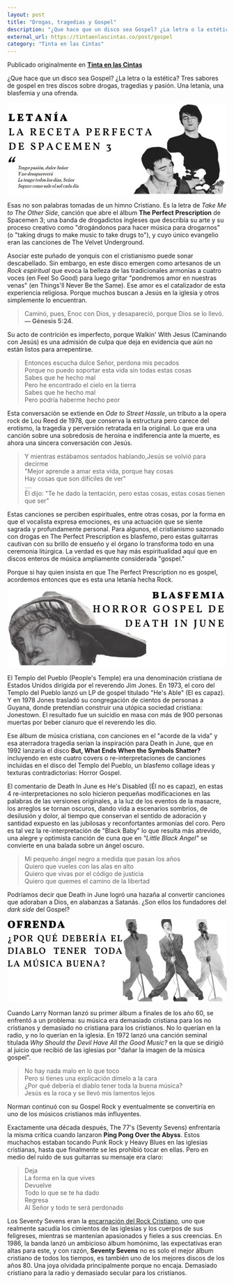 ```yaml
---
layout: post
title: "Drogas, tragedias y Gospel"
description: "¿Que hace que un disco sea Gospel? ¿La letra o la estética? Tres sabores de gospel en tres discos sobre drogas, tragedias y pasión."
external_url: https://tintaenlascintas.co/post/gospel
category: "Tinta en las Cintas"
---
```

Publicado originalmente en [**Tinta en las Cintas**](https://tintaenlascintas.com/gospel)

¿Que hace que un disco sea Gospel? ¿La letra o la estética? Tres sabores de gospel en tres discos sobre drogas, tragedias y pasión. Una letanía, una blasfemia y una ofrenda.

![La receta perfecta de Spacemen 3](/images/posts/no-gospel1.jpg)

Esas no son palabras tomadas de un himno Cristiano. Es la letra de _Take Me to The Other Side_, canción que abre el álbum **The Perfect Prescription** de Spacemen 3; una banda de drogadictos ingleses que describía su arte y su proceso creativo como "drogándonos para hacer música para drogarnos" (o "taking drugs to make music to take drugs to"), y cuyo único evangelio eran las canciones de The Velvet Underground.

Asociar este puñado de yonquis con el cristianismo puede sonar descabellado. Sin embargo, en este disco emergen como artesanos de un _Rock espiritual_ que evoca la belleza de las tradicionales armonías a cuatro voces (en Feel So Good) para luego gritar "pondremos amor en nuestras venas" (en Things'll Never Be the Same). Ese amor es el catalizador de esta experiencia religiosa. Porque muchos buscan a Jesús en la iglesia y otros simplemente lo encuentran. 

> Caminó, pues, Enoc con Dios, y desapareció, porque Dios se lo llevó.   
> **— Génesis 5:24**.

Su acto de contrición es imperfecto, porque Walkin' With Jesus (Caminando con Jesús) es una admisión de culpa que deja en evidencia que aún no están listos para arrepentirse.

> Entonces escucha dulce Señor, perdona mis pecados   
> Porque no puedo soportar esta vida sin todas estas cosas   
> Sabes que he hecho mal   
> Pero he encontrado el cielo en la tierra   
> Sabes que he hecho mal   
> Pero podría haberme hecho peor

Esta conversación se extiende en _Ode to Street Hassle_, un tributo a la opera rock de Lou Reed de 1978, que conserva la estructura pero carece del erotismo, la tragedia y perversión retratada en la original. Lo que era una canción sobre una sobredosis de heroína e indiferencia ante la muerte, es ahora una sincera conversación con Jesús. 

> Y mientras estábamos sentados hablando,Jesús se volvió para decirme   
> "Mejor aprende a amar esta vida, porque hay cosas   
> Hay cosas que son difíciles de ver"   
> ....   
> Él dijo: "Te he dado la tentación, pero estas cosas, estas cosas tienen que ser"

Estas canciones se perciben espirituales, entre otras cosas, por la forma en que el vocalista expresa emociones, es una actuación que se siente sagrada y profundamente personal. Para algunos, el cristianismo sazonado con drogas en The Perfect Prescription es blasfemo, pero estas guitarras cautivan con su brillo de ensueño y el órgano lo transforma todo en una ceremonia litúrgica. La verdad es que hay más espiritualidad aquí que en discos enteros de música ampliamente considerada "gospel." 

Porque si hay quien insista en que The Perfect Prescription no es gospel, acordemos entonces que es esta una letanía hecha Rock.

![La blasfemia de Death in June](/images/posts/no-gospel2.jpg)

El Templo del Pueblo (People's Temple) era una denominación cristiana de Estados Unidos dirigida por el reverendo Jim Jones. En 1973, el coro del Templo del Pueblo lanzó un LP de gospel titulado "He's Able" (El es capaz). Y en 1978 Jones trasladó su congregación de cientos de personas a Guyana, donde pretendían construir una utópica sociedad cristiana: Jonestown. El resultado fue un suicidio en masa con más de 900 personas muertas por beber cianuro que el reverendo les dio.

Ese álbum de música cristiana, con canciones en el "acorde de la vida" y esa aterradora tragedia serían la inspiración para Death in June, que en 1992 lanzaría el disco **But, What Ends When the Symbols Shatter?** incluyendo en este cuatro covers o re-interpretaciones de canciones incluidas en el disco del Templo del Pueblo, un blasfemo collage ideas y texturas contradictorias: Horror Gospel. 

El comentario de Death In June es He's Disabled (Él no es capaz), en estas 4 re-interpretaciones no solo hicieron pequeñas modificaciones en las palabras de las versiones originales, a la luz de los eventos de la masacre, los arreglos se tornan oscuros, dando vida a escenarios sombríos, de desilusión y dolor, al tiempo que conservan el sentido de adoración y santidad expuesto en las jubilosas y reconfortantes armonías del coro. Pero es tal vez la re-interpretación de "Black Baby" lo que resulta más atrevido, una alegre y optimista canción de cuna que en _"Little Black Angel"_ se convierte en una balada sobre un ángel oscuro. 

> Mi pequeño ángel negro a medida que pasan los años   
> Quiero que vueles con las alas en alto   
> Quiero que vivas por el código de justicia   
> Quiero que quemes el camino de la libertad   

Podríamos decir que Death in June logró una hazaña al convertir canciones que adoraban a Dios, en alabanzas a Satanás. ¿Son ellos los fundadores del _dark side_ del Gospel?

![¿Por qué debería el diablo tener toda la música buena?: The 77's](/images/posts/no-gospel3.jpg)

Cuando Larry Norman lanzó su primer álbum a finales de los año 60, se enfrentó a un problema: su música era demasiado cristiana para los no cristianos y demasiado no cristiana para los cristianos. No lo querían en la radio, y no lo querían en la iglesia. En 1972 lanzó una canción seminal titulada _Why Should the Devil Have All the Good Music?_ en la que se dirigió al juicio que recibió de las iglesias por "dañar la imagen de la música gospel".

> No hay nada malo en lo que toco   
> Pero si tienes una explicación dímelo a la cara   
> ¿Por qué debería el diablo tener toda la buena música?   
> Jesús es la roca y se llevó mis lamentos lejos

Norman continuó con su Gospel Rock y eventualmente se convertiría en uno de los músicos cristianos más influyentes.

Exactamente una década después, The 77's (Seventy Sevens) enfrentaría la misma crítica cuando lanzaron **Ping Pong Over the Abyss**. Estos muchachos estaban tocando Punk Rock y Heavy Blues en las iglesias cristianas, hasta que finalmente se les prohibió tocar en ellas. Pero en medio del ruido de sus guitarras su mensaje era claro:

> Deja   
> La forma en la que vives   
> Devuelve   
> Todo lo que se te ha dado   
> Regresa   
> Al Señor y todo te será perdonado

Los Seventy Sevens eran la [encarnación del Rock Cristiano](https://www.youtube.com/watch?v=kl7Aov_tOpA), uno que realmente sacudía los cimientos de las iglesias y los cuerpos de sus feligreses, mientras se mantenían apasionados y fieles a sus creencias. En 1986, la banda lanzó un ambicioso álbum homónimo, las expectativas eran altas para este, y con razón, **Seventy Sevens** no es solo el mejor álbum cristiano de todos los tiempos, es también uno de los mejores discos de los años 80. Una joya olvidada principalmente porque no encaja. Demasiado cristiano para la radio y demasiado secular para los cristianos. 